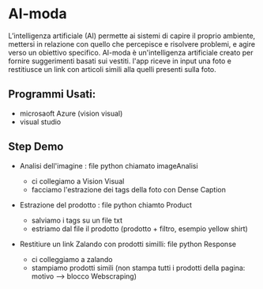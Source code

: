 # AI-moda
 
L’intelligenza artificiale (AI) permette ai sistemi di capire il proprio ambiente, mettersi in relazione con quello che percepisce e risolvere problemi, e agire verso un obiettivo specifico.
AI-moda è un'intelligenza artificiale creato per fornire suggerimenti basati sui vestiti.
l'app riceve in input una foto e restitiusce un link con articoli simili alla quelli presenti sulla foto.

## Programmi Usati:
  * microsaoft Azure (vision visual)
  * visual studio

## Step Demo 
  * Analisi dell'imagine : file python chiamato imageAnalisi
    * ci collegiamo a Vision Visual
    * facciamo l'estrazione dei tags della foto con Dense Caption

  * Estrazione del prodotto : file python chiamto Product
    * salviamo i tags su un file txt
    * estriamo dal file il prodotto (prodotto + filtro, esempio yellow shirt)

  * Restitiure un link Zalando con prodotti similli: file python Response
    * ci colleggiamo a zalando
    * stampiamo prodotti simili (non stampa tutti i prodotti della pagina: motivo --> blocco Webscraping)
